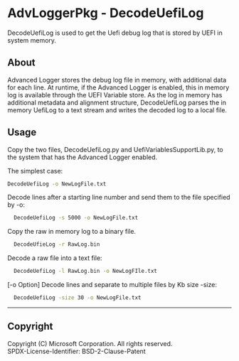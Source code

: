 # AdvLoggerPkg - DecodeUefiLog

DecodeUefiLog is used to get the Uefi debug log that is stored by UEFI in system memory.

## About

Advanced Logger stores the debug log file in memory, with additional data for each line.
At runtime, if the Advanced Logger is enabled, this in memory log is available through the UEFI
Variable store.
As the log in memory has additional metadata and alignment structure, DecodeUefiLog parses the
in memory UefiLog to a text stream and writes the decoded log to a local file.

## Usage

Copy the two files, DecodeUefiLog.py and UefiVariablesSupportLib.py, to the system that has
the Advanced Logger enabled.

The simplest case:

```.sh
DecodeUefiLog -o NewLogFile.txt
```

Decode lines after a starting line number and send them to the file specified by -o:

```.sh
  DecodeUefiLog -s 5000 -o NewLogFile.txt
```

Copy the raw in memory log to a binary file.

```.sh
  DecodeUfieLog -r RawLog.bin
```

Decode a raw file into a text file:

```.sh
  DecodeUefiLog -l RawLog.bin -o NewLogFIle.txt
```

[-o Option] Decode lines and separate to multiple files by Kb size -size:

```.sh
  DecodeUefiLog -size 30 -o NewLogFile.txt
```

---

## Copyright

Copyright (C) Microsoft Corporation. All rights reserved.  
SPDX-License-Identifier: BSD-2-Clause-Patent
